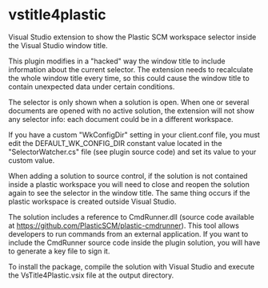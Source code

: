 # vstitle4plastic
Visual Studio extension to show the Plastic SCM workspace selector inside the Visual Studio window title.

This plugin modifies in a "hacked" way the window title to include information about the current selector. The extension needs to recalculate the whole window title every time, so this could cause the window title to contain unexpected data under certain conditions.

The selector is only shown when a solution is open. When one or several documents are opened with no active solution, the extension will not show any selector info: each document could be in a different workspace.

If you have a custom "WkConfigDir" setting in your client.conf file, you must edit the DEFAULT_WK_CONFIG_DIR constant value located in the "SelectorWatcher.cs" file (see plugin source code) and set its value to your custom value.

When adding a solution to source control, if the solution is not contained inside a plastic workspace you will need to close and reopen the solution again to see the selector in the window title. The same thing occurs if the plastic workspace is created outside Visual Studio.

The solution includes a reference to CmdRunner.dll (source code available at https://github.com/PlasticSCM/plastic-cmdrunner). This tool allows developers to run commands from an external application. If you want to include the CmdRunner source code inside the plugin solution, you will have to generate a key file to sign it. 

To install the package, compile the solution with Visual Studio and execute the VsTitle4Plastic.vsix file at the output directory.

